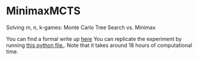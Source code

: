 # MinimaxMCTS
Solving m, n, k-games: Monte Carlo Tree Search vs. Minimax 

You can find a formal write up [here](https://github.com/TheanLim/MinimaxMCTS/blob/main/SolvingMNK_MinimaxMCTS.pdf)
You can replicate the experiment by running [this python file.](https://github.com/TheanLim/MinimaxMCTS/blob/main/experiment35.py). 
Note that it takes around 18 hours of computational time.
